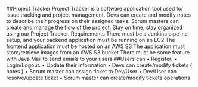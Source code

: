 ##Project Tracker
Project Tracker is a software application tool used for issue tracking and project 
management. Devs can create and modify notes to describe their progress on their 
assigned tasks. Scrum masters can create and manage the flow of the project. Stay 
on time, stay organized using our Project Tracker.
Requirements
There must be a Jenkins pipeline setup, and your backend application must 
be running on an EC2
The frontend application must be hosted on an AWS S3
The application must store/retrieve images from an AWS S3 bucket
There must be some feature with Java Mail to send emails to your users
##Users can
• Register.
• Login/Logout.
• Update their information
• Devs can create/modify tickets { notes }
• Scrum master can assign ticket to Dev/User
• Dev/User can resolve/update ticket
• Scrum master can create/modify tickets operations
